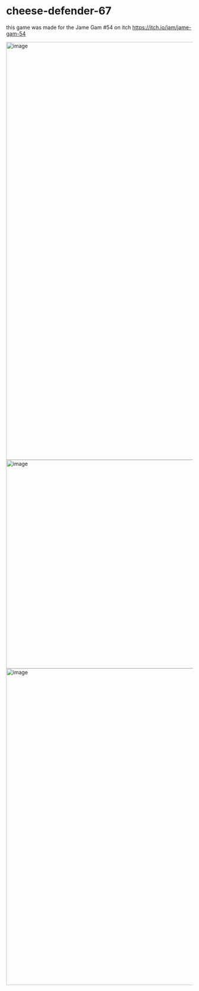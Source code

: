 # cheese-defender-67

this game was made for the Jame Gam #54 on itch https://itch.io/jam/jame-gam-54

<img width="1917" height="1128" alt="image" src="https://github.com/user-attachments/assets/15410eeb-a088-407f-bea4-1b3379409a08" />


<img width="1070" height="563" alt="image" src="https://github.com/user-attachments/assets/f85b243b-f8d5-4e5c-bd8a-e635954d3057" />

<img width="1426" height="855" alt="image" src="https://github.com/user-attachments/assets/3aaf0f19-19a5-4ea4-8738-ec76788f5724" />

